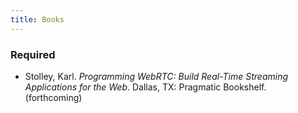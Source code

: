 ```yaml
---
title: Books
---
```


<section class="required" markdown="1">
<h3>Required</h3>

- Stolley, Karl. <cite>Programming WebRTC: Build Real-Time Streaming Applications for the
  Web</cite>. Dallas, TX: Pragmatic Bookshelf. (forthcoming)

</section>
